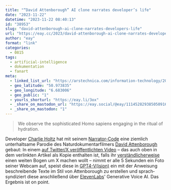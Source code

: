 ```yaml
---
title: "“David Attenborough” AI clone narrates developer’s life"
date: "2023-11-22"
datetime: "2023-11-22 08:40:13"
id: "38953"
slug: "david-attenborough-ai-clone-narrates-developers-life"
url: "https://eay.cc/2023/david-attenborough-ai-clone-narrates-developers-life/"
author: "eay"
format: "link"
categories:
  - 0815
tags:
  - artificial-intelligence
  - dokumentation
  - fanart
meta:
  - linked_list_url: "https://arstechnica.com/information-technology/2023/11/unauthorized-david-attenborough-ai-clone-narrates-developers-life-goes-viral/"
  - geo_latitude: "50.973835"
  - geo_longitude: "6.683006"
  - geo_public: "1"
  - yourls_shorturl: "https://eay.li/3ox"
  - _share_on_mastodon_url: "https://eay.social/@eay/111452829385050916"
  - _share_on_mastodon: "1"
---
```


> We observe the sophisticated Homo sapiens engaging in the ritual of hydration.

Developer [Charlie Holtz](https://www.charlieholtz.com/) hat mit seinem [Narrator-Code](https://github.com/cbh123/narrator) eine ziemlich unterhaltsame Parodie des Natur­dokumentar­filmers [David Attenborough](https://de.wikipedia.org/wiki/David_Attenborough?wprov=sfti1) gebaut: In einem [auf Twitter/X veröffentlichten Video](https://x.com/charliebholtz/status/1724815159590293764) – das auch oben in dem verlinkten Artikel als Kopie enthalten ist, falls ihr [verständ­licher­weise](https://www.volksverpetzer.de/analyse/elon-musk-antisemitismusk/) einen weiten Bogen um X machen wollt – nimmt er alle 5 Sekunden ein Foto seiner Webcam auf, speist diese in [GPT4-V(ision)](https://openai.com/research/gpt-4v-system-card) ein mit der Anweisung beschreibende Texte im Stil von Attenborough zu erstellen und sprach­syndiziert diese anschließend über [ElevenLabs](https://elevenlabs.io/)' Generative Voice AI. Das Ergebnis ist on point.

